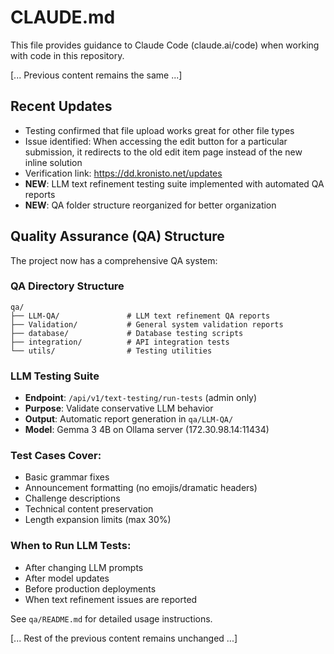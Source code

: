 # CLAUDE.md

This file provides guidance to Claude Code (claude.ai/code) when working with code in this repository.

[... Previous content remains the same ...]

## Recent Updates

- Testing confirmed that file upload works great for other file types
- Issue identified: When accessing the edit button for a particular submission, it redirects to the old edit item page instead of the new inline solution
- Verification link: https://dd.kronisto.net/updates
- **NEW**: LLM text refinement testing suite implemented with automated QA reports
- **NEW**: QA folder structure reorganized for better organization

## Quality Assurance (QA) Structure

The project now has a comprehensive QA system:

### QA Directory Structure
```
qa/
├── LLM-QA/               # LLM text refinement QA reports
├── Validation/           # General system validation reports  
├── database/             # Database testing scripts
├── integration/          # API integration tests
└── utils/                # Testing utilities
```

### LLM Testing Suite
- **Endpoint**: `/api/v1/text-testing/run-tests` (admin only)
- **Purpose**: Validate conservative LLM behavior
- **Output**: Automatic report generation in `qa/LLM-QA/`
- **Model**: Gemma 3 4B on Ollama server (172.30.98.14:11434)

### Test Cases Cover:
- Basic grammar fixes
- Announcement formatting (no emojis/dramatic headers)
- Challenge descriptions
- Technical content preservation
- Length expansion limits (max 30%)

### When to Run LLM Tests:
- After changing LLM prompts
- After model updates
- Before production deployments
- When text refinement issues are reported

See `qa/README.md` for detailed usage instructions.

[... Rest of the previous content remains unchanged ...]